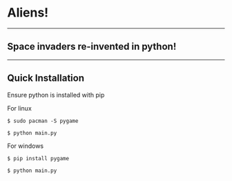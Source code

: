# Aliens!
***
## Space invaders re-invented in python!
***

## Quick Installation


Ensure python is installed with pip

For linux

```
$ sudo pacman -S pygame

$ python main.py

```

For windows

```
$ pip install pygame

$ python main.py

```

